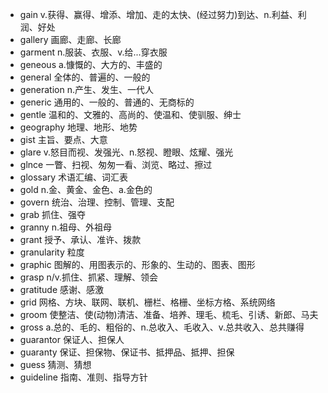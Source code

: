 - gain v.获得、赢得、增添、增加、走的太快、(经过努力)到达、n.利益、利润、好处
- gallery 画廊、走廊、长廊
- garment n.服装、衣服、v.给...穿衣服
- geneous a.慷慨的、大方的、丰盛的
- general 全体的、普遍的、一般的
- generation n.产生、发生、一代人
- generic 通用的、一般的、普通的、无商标的
- gentle 温和的、文雅的、高尚的、使温和、使驯服、绅士
- geography 地理、地形、地势
- gist 主旨、要点、大意
- glare v.怒目而视、发强光、n.怒视、瞪眼、炫耀、强光
- glnce 一瞥、扫视、匆匆一看、浏览、略过、擦过
- glossary 术语汇编、词汇表
- gold n.金、黄金、金色、a.金色的
- govern 统治、治理、控制、管理、支配
- grab 抓住、强夺
- granny n.祖母、外祖母
- grant 授予、承认、准许、拨款
- granularity 粒度
- graphic 图解的、用图表示的、形象的、生动的、图表、图形
- grasp n/v.抓住、抓紧、理解、领会
- gratitude 感谢、感激
- grid 网格、方块、联网、联机、栅栏、格栅、坐标方格、系统网络
- groom 使整洁、使(动物)清洁、准备、培养、理毛、梳毛、引诱、新郎、马夫
- gross a.总的、毛的、粗俗的、n.总收入、毛收入、v.总共收入、总共赚得
- guarantor 保证人、担保人
- guaranty 保证、担保物、保证书、抵押品、抵押、担保
- guess 猜测、猜想
- guideline 指南、准则、指导方针